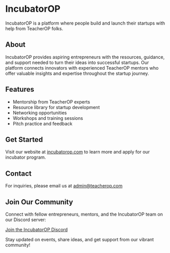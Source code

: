 # IncubatorOP

IncubatorOP is a platform where people build and launch their startups with help from TeacherOP folks.

## About

IncubatorOP provides aspiring entrepreneurs with the resources, guidance, and support needed to turn their ideas into successful startups. Our platform connects innovators with experienced TeacherOP mentors who offer valuable insights and expertise throughout the startup journey.

## Features

- Mentorship from TeacherOP experts
- Resource library for startup development
- Networking opportunities
- Workshops and training sessions
- Pitch practice and feedback

## Get Started

Visit our website at [incubatorop.com](https://incubatorop.com) to learn more and apply for our incubator program.

## Contact

For inquiries, please email us at admin@teacherop.com


## Join Our Community

Connect with fellow entrepreneurs, mentors, and the IncubatorOP team on our Discord server:

[Join the IncubatorOP Discord](https://discord.gg/PZZEzDGWed)

Stay updated on events, share ideas, and get support from our vibrant community!

